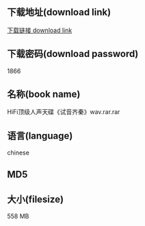 ## 下载地址(download link)
[下载链接 download link](https://tutu365.netlify.app/?s=HiFi%E9%A1%B6%E7%BA%A7%E4%BA%BA%E5%A3%B0%E5%A4%A9%E7%A2%9F%E3%80%8A%E8%AF%95%E9%9F%B3%E9%BD%90%E7%A7%A6%E3%80%8Bwav.rar)

## 下载密码(download password)
1866

## 名称(book name)
HiFi顶级人声天碟《试音齐秦》wav.rar.rar

## 语言(language)
chinese

## MD5


## 大小(filesize)
558 MB
